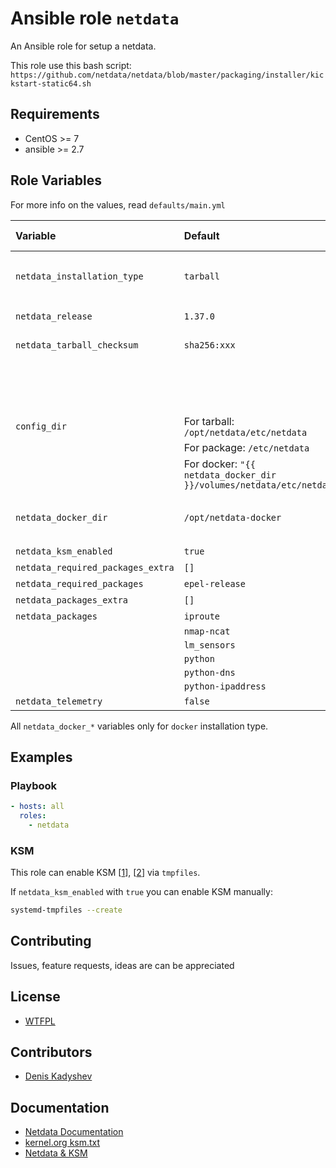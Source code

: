# Ansible role `netdata`

An Ansible role for setup a netdata.

This role use this bash script: `https://github.com/netdata/netdata/blob/master/packaging/installer/kickstart-static64.sh`

## Requirements

- CentOS >= 7
- ansible >= 2.7

## Role Variables

For more info on the values, read `defaults/main.yml`

| Variable                          | Default                                                              | Comments (type)                             |
| :-------------------------------- | :------------------------------------------------------------------- | :------------------------------------------ |
| `netdata_installation_type`       | `tarball`                                                            | One of `docker`, `tarball` or `package`     |
| `netdata_release`                 | `1.37.0`                                                             | Type: string                                |
| `netdata_tarball_checksum`        | `sha256:xxx`                                                         | Type: string                                |
|                                   |                                                                      | Is required for `tarball` installation type |
| `config_dir`                      | For tarball: `/opt/netdata/etc/netdata`                              |                                             |
|                                   | For package: `/etc/netdata`                                          |                                             |
|                                   | For docker: `"{{ netdata_docker_dir }}/volumes/netdata/etc/netdata"` |                                             |
| `netdata_docker_dir`              | `/opt/netdata-docker`                                                | Directory for `docker-compose` files        |
| `netdata_ksm_enabled`             | `true`                                                               | Type: bool                                  |
| `netdata_required_packages_extra` | `[]`                                                                 | Type: list                                  |
| `netdata_required_packages`       | `epel-release`                                                       | Type: list                                  |
| `netdata_packages_extra`          | `[]`                                                                 | Type: list                                  |
| `netdata_packages`                | `iproute`                                                            | Type: list                                  |
|                                   | `nmap-ncat`                                                          |                                             |
|                                   | `lm_sensors`                                                         |                                             |
|                                   | `python`                                                             |                                             |
|                                   | `python-dns`                                                         |                                             |
|                                   | `python-ipaddress`                                                   |                                             |
| `netdata_telemetry`               | `false`                                                              | Type: bool                                  |

All `netdata_docker_*` variables only for `docker` installation type.

## Examples

### Playbook

```yml
- hosts: all
  roles:
    - netdata
```

### KSM

This role can enable KSM [[1]], [[2]] via `tmpfiles`.

If `netdata_ksm_enabled` with `true` you can enable KSM manually:

```bash
systemd-tmpfiles --create
```

## Contributing

Issues, feature requests, ideas are can be appreciated

## License

- [WTFPL](http://www.wtfpl.net/)

## Contributors

- [Denis Kadyshev](https://github.com/metajiji/)

## Documentation

- [Netdata Documentation](https://docs.netdata.cloud/)
- [kernel.org ksm.txt][1]
- [Netdata & KSM][2]

[1]: https://www.kernel.org/doc/Documentation/vm/ksm.txt
[2]: https://docs.netdata.cloud/database/#ksm
